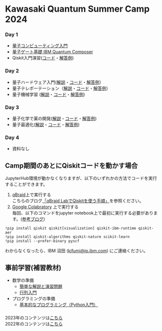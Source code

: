 # Kawasaki Quantum Summer Camp 2024

### Day 1
- [量子コンピューティング入門](https://github.com/quantum-tokyo/kawasaki-quantum-camp/blob/main/day1/20240730_Intro.pdf)
- [量子ゲート基礎 IBM Quantum Composer](https://github.com/quantum-tokyo/kawasaki-quantum-camp/blob/main/day1/20240730_Composer.pdf)
- Qiskit入門演習([コード]((https://github.com/quantum-tokyo/kawasaki-quantum-camp/blob/main/day1/20240730_qiskit.ipynb))・[解答例](https://github.com/quantum-tokyo/kawasaki-quantum-camp/blob/main/solutions/day1/20240730_qiskit_solution.ipynb))

### Day 2
- 量子ハードウェア入門([解説](https://github.com/quantum-tokyo/kawasaki-quantum-camp/blob/main/day2/20240731_1_Hardware.pdf)・[コード](https://github.com/quantum-tokyo/kawasaki-quantum-camp/blob/main/day2/20240731_hardware.ipynb)・[解答例](https://github.com/quantum-tokyo/kawasaki-quantum-camp/blob/main/solutions/day2/20240731_hardware_solution.ipynb)）
- 量子テレポーテーション（[解説](https://github.com/quantum-tokyo/kawasaki-quantum-camp/blob/main/day2/20240731_2_Telepo.pdf)・[コード](https://github.com/quantum-tokyo/kawasaki-quantum-camp/blob/main/day2/20240731_teleportation.ipynb)・[解答例](https://github.com/quantum-tokyo/kawasaki-quantum-camp/blob/main/solutions/day2/20240731_teleportation_solution.ipynb)）
- 量子機械学習 ([解説](https://github.com/quantum-tokyo/kawasaki-quantum-camp/blob/main/day2/20240731_3_QML.pdf)・[コード](https://github.com/quantum-tokyo/kawasaki-quantum-camp/blob/main/day2/qml/20240731_qml.ipynb)・[解答例](https://github.com/quantum-tokyo/kawasaki-quantum-camp/blob/main/solutions/day2/20240731_qml_solution.ipynb))

### Day 3
- 量子化学で薬の開発([解説](https://github.com/quantum-tokyo/kawasaki-quantum-camp/blob/main/day3/20240801_Nature.pdf)・[コード](https://github.com/quantum-tokyo/kawasaki-quantum-camp/blob/main/day3/nature/20240801_nature.ipynb)・[解答例](https://github.com/quantum-tokyo/kawasaki-quantum-camp/blob/main/solutions/day3/20240801_nature_solution.ipynb))
- 量子最適化([解説](https://github.com/quantum-tokyo/kawasaki-quantum-camp/blob/main/day3/20240801_optimization.pdf)・[コード](https://github.com/quantum-tokyo/kawasaki-quantum-camp/blob/main/day3/20240801_optimization.ipynb)・[解答例](https://github.com/quantum-tokyo/kawasaki-quantum-camp/blob/main/day3/20240801_optimization_solution.ipynb))

### Day 4
- 資料なし

## Camp期間のあとにQiskitコードを動かす場合
JupyterHub環境が動かなくなりますが、以下のいずれかの方法でコードを実行することができます。
1. [qBraid](https://www.qbraid.com)上で実行する    
   こちらのブログ[「qBraid LabでQiskitを使う手順」](https://qiita.com/kifumi/items/0bf725b9686c15201f27)を参照ください。
2. [Google Colabratory](https://colab.research.google.com/) 上で実行する   
   毎回、以下のコマンドをjupyter notebook上で最初に実行する必要があります。([参考ブログ](https://qiita.com/kifumi/private/51a5d2a420e6318f78fb))
```
!pip install qiskit qiskit[visualization] qiskit-ibm-runtime qiskit-aer
!pip install qiskit-algorithms qiskit-nature scikit-learn 
!pip install --prefer-binary pyscf
```


わからなくなったら、IBM 沼田 (kifumi@jp.ibm.com) にご連絡ください。

## 事前学習(補習教材)
- 数学の準備
    - [簡単な解説と演習問題](./vector_matrix.pdf)
    - [行列入門](https://www.mext.go.jp/content/20230828-mxt-kyoiku01_000250597_1.pdf)
- プログラミングの準備
    - [基本的なプログラミング（Python入門）](https://sites.google.com/a.ipsj.or.jp/mooc/list/C3-1)



### 
2023年のコンテンツは[こちら](https://github.com/quantum-tokyo/kawasaki-quantum-camp/tree/main/2023)    
2022年のコンテンツは[こちら](https://github.com/quantum-tokyo/kawasaki-quantum-camp/tree/main/2022)

